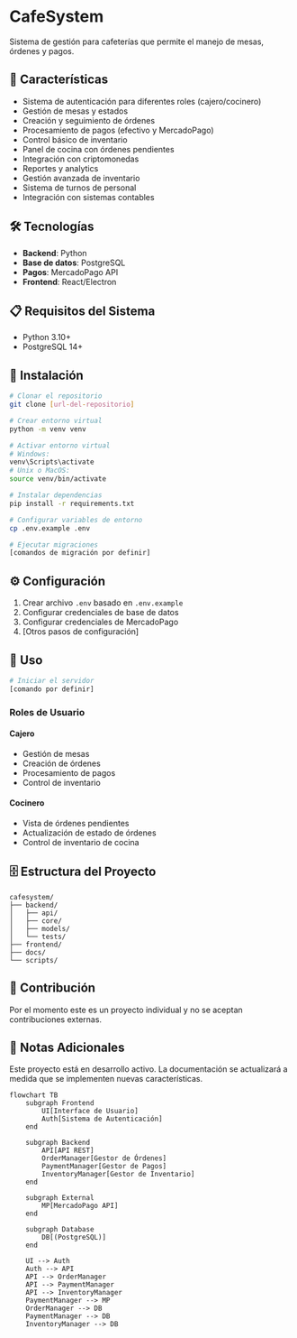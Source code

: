 # CafeSystem

Sistema de gestión para cafeterías que permite el manejo de mesas, órdenes y pagos.

## 🚀 Características

- Sistema de autenticación para diferentes roles (cajero/cocinero)
- Gestión de mesas y estados
- Creación y seguimiento de órdenes
- Procesamiento de pagos (efectivo y MercadoPago)
- Control básico de inventario
- Panel de cocina con órdenes pendientes
- Integración con criptomonedas
- Reportes y analytics
- Gestión avanzada de inventario
- Sistema de turnos de personal
- Integración con sistemas contables

## 🛠 Tecnologías

- **Backend**: Python
- **Base de datos**: PostgreSQL
- **Pagos**: MercadoPago API
- **Frontend**: React/Electron

## 📋 Requisitos del Sistema

- Python 3.10+
- PostgreSQL 14+

## 🔧 Instalación

```bash
# Clonar el repositorio
git clone [url-del-repositorio]

# Crear entorno virtual
python -m venv venv

# Activar entorno virtual
# Windows:
venv\Scripts\activate
# Unix o MacOS:
source venv/bin/activate

# Instalar dependencias
pip install -r requirements.txt

# Configurar variables de entorno
cp .env.example .env

# Ejecutar migraciones
[comandos de migración por definir]
```

## ⚙️ Configuración

1. Crear archivo `.env` basado en `.env.example`
2. Configurar credenciales de base de datos
3. Configurar credenciales de MercadoPago
4. [Otros pasos de configuración]

## 🚦 Uso

```bash
# Iniciar el servidor
[comando por definir]
```

### Roles de Usuario

#### Cajero
- Gestión de mesas
- Creación de órdenes
- Procesamiento de pagos
- Control de inventario

#### Cocinero
- Vista de órdenes pendientes
- Actualización de estado de órdenes
- Control de inventario de cocina

## 🗄️ Estructura del Proyecto

```
cafesystem/
├── backend/
│   ├── api/
│   ├── core/
│   ├── models/
│   └── tests/
├── frontend/
├── docs/
└── scripts/
```

## 👥 Contribución

Por el momento este es un proyecto individual y no se aceptan contribuciones externas.


## 📝 Notas Adicionales

Este proyecto está en desarrollo activo. La documentación se actualizará a medida que se implementen nuevas características.

```mermaid
flowchart TB
    subgraph Frontend
        UI[Interface de Usuario]
        Auth[Sistema de Autenticación]
    end

    subgraph Backend
        API[API REST]
        OrderManager[Gestor de Órdenes]
        PaymentManager[Gestor de Pagos]
        InventoryManager[Gestor de Inventario]
    end

    subgraph External
        MP[MercadoPago API]
    end

    subgraph Database
        DB[(PostgreSQL)]
    end

    UI --> Auth
    Auth --> API
    API --> OrderManager
    API --> PaymentManager
    API --> InventoryManager
    PaymentManager --> MP
    OrderManager --> DB
    PaymentManager --> DB
    InventoryManager --> DB

```
